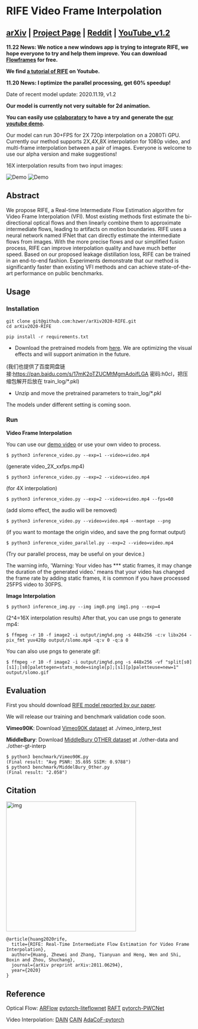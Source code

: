# RIFE Video Frame Interpolation
## [arXiv](https://arxiv.org/abs/2011.06294) | [Project Page](https://rife-vfi.github.io) | [Reddit](https://www.reddit.com/r/linux/comments/jy4jjl/opensourced_realtime_video_frame_interpolation/) | [YouTube_v1.2](https://www.youtube.com/watch?v=60DX2T3zyVo&feature=youtu.be)

**11.22 News: We notice a new windows app is trying to integrate RIFE, we hope everyone to try and help them improve. You can download [Flowframes](https://nmkd.itch.io/flowframes) for free.**

**We find [a tutorial of RIFE](https://www.youtube.com/watch?v=gf_on-dbwyU&feature=emb_title) on Youtube.**

**11.20 News: I optimize the parallel processing, get 60% speedup!**

Date of recent model update: 2020.11.19, v1.2

**Our model is currently not very suitable for 2d animation.**

**You can easily use [colaboratory](https://colab.research.google.com/github/hzwer/arXiv2020-RIFE/blob/main/Colab_demo.ipynb) to have a try and generate the [our youtube demo](https://www.youtube.com/watch?v=LE2Dzl0oMHI).**

Our model can run 30+FPS for 2X 720p interpolation on a 2080Ti GPU. Currently our method supports 2X,4X,8X interpolation for 1080p video, and multi-frame interpolation between a pair of images. Everyone is welcome to use our alpha version and make suggestions!

16X interpolation results from two input images: 

![Demo](./demo/I0_slomo_clipped.gif)
![Demo](./demo/I2_slomo_clipped.gif)

## Abstract
We propose RIFE, a Real-time Intermediate Flow Estimation algorithm for Video Frame Interpolation (VFI). Most existing methods first estimate the bi-directional optical flows and then linearly combine them to approximate intermediate flows, leading to artifacts on motion boundaries. RIFE uses a neural network named IFNet that can directly estimate the intermediate flows from images. With the more precise flows and our simplified fusion process, RIFE can improve interpolation quality and have much better speed. Based on our proposed leakage distillation loss, RIFE can be trained in an end-to-end fashion. Experiments demonstrate that our method is significantly faster than existing VFI methods and can achieve state-of-the-art performance on public benchmarks. 

## Usage

### Installation

```
git clone git@github.com:hzwer/arXiv2020-RIFE.git
cd arXiv2020-RIFE

pip install -r requirements.txt
```

* Download the pretrained models from [here](https://drive.google.com/file/d/1zYc3PEN4t6GOUoVYJjvcXoMmM3kFDNGS/view?usp=sharing).
We are optimizing the visual effects and will support animation in the future.

(我们也提供了百度网盘链接:https://pan.baidu.com/s/17mK2oTZUCMtMgmAdoifLGA  密码:h0cl，把压缩包解开后放在 train_log/\*.pkl)
* Unzip and move the pretrained parameters to train_log/\*.pkl

The models under different setting is coming soon.

### Run

**Video Frame Interpolation**

You can use our [demo video](https://drive.google.com/file/d/1i3xlKb7ax7Y70khcTcuePi6E7crO_dFc/view?usp=sharing) or use your own video to process. 
```
$ python3 inference_video.py --exp=1 --video=video.mp4 
```
(generate video_2X_xxfps.mp4)
```
$ python3 inference_video.py --exp=2 --video=video.mp4
```
(for 4X interpolation)
```
$ python3 inference_video.py --exp=2 --video=video.mp4 --fps=60
```
(add slomo effect, the audio will be removed)
```
$ python3 inference_video.py --video=video.mp4 --montage --png
```
(if you want to montage the origin video, and save the png format output)
```
$ python3 inference_video_parallel.py --exp=2 --video=video.mp4
```
(Try our parallel process, may be useful on your device.)

The warning info, 'Warning: Your video has *** static frames, it may change the duration of the generated video.' means that your video has changed the frame rate by adding static frames, it is common if you have processed 25FPS video to 30FPS.

**Image Interpolation**

```
$ python3 inference_img.py --img img0.png img1.png --exp=4
```
(2^4=16X interpolation results)
After that, you can use pngs to generate mp4:
```
$ ffmpeg -r 10 -f image2 -i output/img%d.png -s 448x256 -c:v libx264 -pix_fmt yuv420p output/slomo.mp4 -q:v 0 -q:a 0
```
You can also use pngs to generate gif:
```
$ ffmpeg -r 10 -f image2 -i output/img%d.png -s 448x256 -vf "split[s0][s1];[s0]palettegen=stats_mode=single[p];[s1][p]paletteuse=new=1" output/slomo.gif
```

## Evaluation
First you should download [RIFE model reported by our paper](https://drive.google.com/file/d/1c1R7iF-ypN6USo-D2YH_ORtaH3tukSlo/view?usp=sharing).

We will release our training and benchmark validation code soon.

**Vimeo90K**: Download [Vimeo90K dataset](http://toflow.csail.mit.edu/) at ./vimeo_interp_test

**MiddleBury**: Download [MiddleBury OTHER dataset](https://vision.middlebury.edu/flow/data/) at ./other-data and ./other-gt-interp
```
$ python3 benchmark/Vimeo90K.py
(Final result: "Avg PSNR: 35.695 SSIM: 0.9788")
$ python3 benchmark/MiddelBury_Other.py
(Final result: "2.058")
```

## Citation
<img src="demo/intro.png" alt="img" width=350 />

```
@article{huang2020rife,
  title={RIFE: Real-Time Intermediate Flow Estimation for Video Frame Interpolation},
  author={Huang, Zhewei and Zhang, Tianyuan and Heng, Wen and Shi, Boxin and Zhou, Shuchang},
  journal={arXiv preprint arXiv:2011.06294},
  year={2020}
}
```

## Reference
Optical Flow:
[ARFlow](https://github.com/lliuz/ARFlow)  [pytorch-liteflownet](https://github.com/sniklaus/pytorch-liteflownet)  [RAFT](https://github.com/princeton-vl/RAFT)  [pytorch-PWCNet](https://github.com/sniklaus/pytorch-pwc)

Video Interpolation:
[DAIN](https://github.com/baowenbo/DAIN)  [CAIN](https://github.com/myungsub/CAIN)  [AdaCoF-pytorch](https://github.com/HyeongminLEE/AdaCoF-pytorch) 
